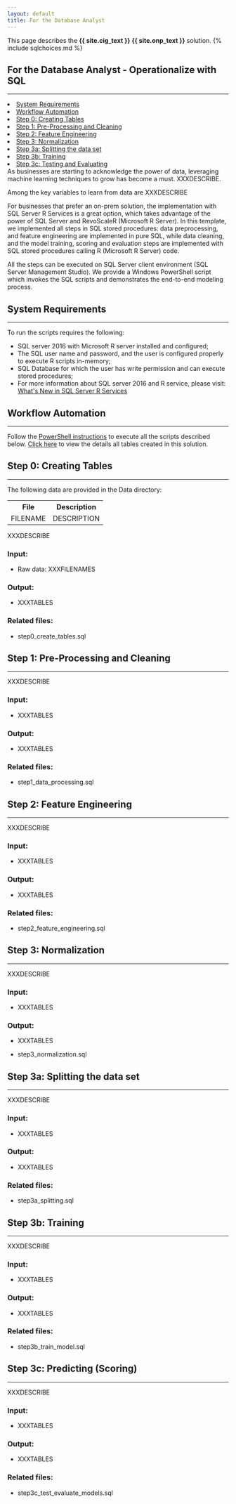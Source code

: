 ```yaml
---
layout: default
title: For the Database Analyst
---
```

<div class="alert alert-success" role="alert"> This page describes the 
<strong>
<span class="sql">{{ site.cig_text }}</span>
<span class="onp">{{ site.onp_text }}</span>
</strong>
solution.
{% include sqlchoices.md %}
</div> 

## For the Database Analyst - Operationalize with SQL
------------------------------

<div class="row">
    <div class="col-md-6">
        <div class="toc">
          <li><a href="#system-requirements">System Requirements</a></li>
          <li><a href="#workflow-automation">Workflow Automation</a></li>
        <li><a href="#step0">Step 0: Creating Tables</a></li>
        <li><a href="#step1">Step 1: Pre-Processing and Cleaning</a></li>
        <li><a href="#step2">Step 2: Feature Engineering</a></li>
        <li><a href="#step3">Step 3: Normalization</a></li>
        <li><a href="#step3a">Step 3a: Splitting the data set</a></li>
        <li><a href="#step3b">Step 3b: Training</a></li>
        <li><a href="#step3c">Step 3c: Testing and Evaluating</a></li>
        </div>
    </div>
    <div class="col-md-6">
      As businesses are starting to acknowledge the power of data, leveraging machine learning techniques to grow has become a must. XXXDESCRIBE.
          </div>
</div>
<p>
Among the key variables to learn from data are XXXDESCRIBE
</p>

For businesses that prefer an on-prem solution, the implementation with SQL Server R Services is a great option, which takes advantage of the power of SQL Server and RevoScaleR (Microsoft R Server). In this template, we implemented all steps in SQL stored procedures: data preprocessing, and feature engineering are implemented in pure SQL, while data cleaning, and the model training, scoring and evaluation steps are implemented with SQL stored procedures calling R (Microsoft R Server) code. 

All the steps can be executed on SQL Server client environment (SQL Server Management Studio). We provide a Windows PowerShell script which invokes the SQL scripts and demonstrates the end-to-end modeling process.

## System Requirements
-----------------------

To run the scripts requires the following:

 * SQL server 2016 with Microsoft R server installed and configured;
 * The SQL user name and password, and the user is configured properly to execute R scripts in-memory;
 * SQL Database for which the user has write permission and can execute stored procedures;
 * For more information about SQL server 2016 and R service, please visit: [What's New in SQL Server R Services](https://msdn.microsoft.com/en-us/library/mt604847.aspx)


## Workflow Automation
-------------------
Follow the [PowerShell instructions](Powershell_Instructions.html) to execute all the scripts described below.  [Click here](tables.html) to view the details all tables created in this solution.

 
<a name="step0">

## Step 0: Creating Tables
--------------------------


The following data are provided in the Data directory:

<table class="table table-compressed table-striped">
  <tr>
    <th>File</th>
    <th>Description</th>
  </tr>
  <tr>
    <td>FILENAME</td>
    <td>DESCRIPTION</td>
  </tr>

</table>

XXXDESCRIBE

### Input:

* Raw data: XXXFILENAMES 

### Output:

* XXXTABLES

### Related files:

* step0_create_tables.sql

<a name="step1">

## Step 1: Pre-Processing and Cleaning
----------------------------------------

XXXDESCRIBE

### Input:

* XXXTABLES

### Output:

* XXXTABLES

### Related files:
* step1_data_processing.sql

<a name="step2">

## Step 2: Feature Engineering
-------------------------------

XXXDESCRIBE

### Input:

* XXXTABLES

### Output:

* XXXTABLES

### Related files:

* step2_feature_engineering.sql

<a name="step3">

## Step 3: Normalization
---------------------------

XXXDESCRIBE

### Input:

* XXXTABLES

### Output:

* XXXTABLES

* step3_normalization.sql

<a name="step3a">

## Step 3a: Splitting the data set
-----------------------------------

XXXDESCRIBE

### Input:

* XXXTABLES

### Output:

* XXXTABLES

### Related files:

* step3a_splitting.sql

<a name="step3b">

## Step 3b: Training
----------------------

XXXDESCRIBE

### Input:

* XXXTABLES

### Output:

* XXXTABLES

### Related files:

* step3b_train_model.sql

<a name="step3c">

## Step 3c: Predicting (Scoring)
---------------------------------

XXXDESCRIBE

### Input:

* XXXTABLES

### Output:

* XXXTABLES

### Related files:

* step3c_test_evaluate_models.sql

<a name="step4">






